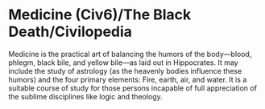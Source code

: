 # Medicine (Civ6)/The Black Death/Civilopedia

Medicine is the practical art of balancing the humors of the body—blood, phlegm, black bile, and yellow bile—as laid out in Hippocrates. It may include the study of astrology (as the heavenly bodies influence these humors) and the four primary elements: Fire, earth, air, and water. It is a suitable course of study for those persons incapable of full appreciation of the sublime disciplines like logic and theology.